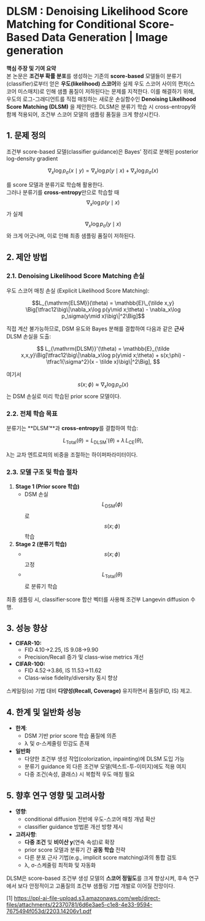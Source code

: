 # DLSM : Denoising Likelihood Score Matching for Conditional Score-Based Data Generation | Image generation

**핵심 주장 및 기여 요약**  
본 논문은 **조건부 확률 분포**를 생성하는 기존의 **score-based** 모델들이 분류기(classifier)로부터 얻은 **우도(likelihood) 스코어**와 실제 우도 스코어 사이의 편차(스코어 미스매치)로 인해 샘플 품질이 저하된다는 문제를 지적한다. 이를 해결하기 위해, 우도의 로그-그래디언트를 직접 매칭하는 새로운 손실함수인 **Denoising Likelihood Score Matching (DLSM)** 을 제안한다. DLSM은 분류기 학습 시 cross-entropy와 함께 적용되어, 조건부 스코어 모델의 샘플링 품질을 크게 향상시킨다.

## 1. 문제 정의  
조건부 score-based 모델(classifier guidance)은 Bayes’ 정리로 분해된 posterior log-density gradient  

$$
\nabla_x \log p_\sigma(x\mid y)
= \nabla_x \log p(y\mid x) + \nabla_x \log p_\sigma(x)
$$ 

를 score 모델과 분류기로 학습해 활용한다.  
그러나 분류기를 **cross-entropy**만으로 학습할 때 $$\nabla_x\log p(y\mid x)$$가 실제 $$\nabla_x\log p_\sigma(y\mid x)$$와 크게 어긋나며, 이로 인해 최종 샘플링 품질이 저하된다.

## 2. 제안 방법  
### 2.1. Denoising Likelihood Score Matching 손실  
우도 스코어 매칭 손실 (Explicit Likelihood Score Matching):  

$$L_{\mathrm{ELSM}}(\theta)
= \mathbb{E}\_{\tilde x,y} \Big[\tfrac12\big\|\nabla_x\log p(y\mid x;\theta) - \nabla_x\log p_\sigma(y\mid x)\big\|^2\Big]$$  

직접 계산 불가능하므로, DSM 유도와 Bayes 분해를 결합하여 다음과 같은 **근사** DLSM 손실을 도출:  

$$
L_{\mathrm{DLSM}}'(\theta) = \mathbb{E}_{\tilde x,x,y}\Big[\tfrac12\big\|\nabla_x\log p(y\mid x;\theta) + s(x;\phi) - \tfrac1{\sigma^2}(x - \tilde x)\big\|^2\Big],
$$  

여기서 $$s(x;\phi)\approx\nabla_x\log p_\sigma(x)$$ 는 DSM 손실로 미리 학습된 prior score 모델이다.

### 2.2. 전체 학습 목표  
분류기는 **DLSM’**과 **cross-entropy**를 결합하여 학습:  

$$
L_{\mathrm{Total}}(\theta)= L_{\mathrm{DLSM}}'(\theta) + \lambda\,L_{\mathrm{CE}}(\theta),
$$

λ는 교차 엔트로피의 비중을 조절하는 하이퍼파라미터이다.

### 2.3. 모델 구조 및 학습 절차  
1. **Stage 1 (Prior score 학습)**  
   - DSM 손실 $$L_{\mathrm{DSM}}(\phi)$$로 $$s(x;\phi)$$ 학습  
2. **Stage 2 (분류기 학습)**  
   - $$s(x;\phi)$$ 고정  
   - $$L_{\mathrm{Total}}(\theta)$$로 분류기 학습  

최종 샘플링 시, classifier·score 합산 벡터를 사용해 조건부 Langevin diffusion 수행.

## 3. 성능 향상  
- **CIFAR-10:**  
  - FID 4.10→2.25, IS 9.08→9.90  
  - Precision/Recall 증가 및 class-wise metrics 개선  
- **CIFAR-100:**  
  - FID 4.52→3.86, IS 11.53→11.62  
  - Class-wise fidelity/diversity 동시 향상  

스케일링(α) 기법 대비 **다양성(Recall, Coverage)** 유지하면서 품질(FID, IS) 제고.  

## 4. 한계 및 일반화 성능  
- **한계**:  
  - DSM 기반 prior score 학습 품질에 의존  
  - λ 및 σ-스케줄링 민감도 존재  
- **일반화**  
  - 다양한 조건부 생성 작업(colorization, inpainting)에 DLSM 도입 가능  
  - 분류기 guidance 외 다른 조건부 모델(텍스트-투-이미지)에도 적용 여지  
  - 다중 조건(속성, 클래스) 시 복합적 우도 매칭 필요  

## 5. 향후 연구 영향 및 고려사항  
- **영향**:  
  - conditional diffusion 전반에 우도-스코어 매칭 개념 확산  
  - classifier guidance 방법론 개선 방향 제시  
- **고려사항**:  
  - **다중 조건** 및 **비이산 y**(연속 속성)로 확장  
  - prior score 모델과 분류기 간 **공동 학습** 전략  
  - 다른 분포 근사 기법(e.g., implicit score matching)과의 통합 검토  
  - λ, σ-스케줄링 최적화 및 자동화  

DLSM은 score-based 조건부 생성 모델의 **스코어 정밀도**를 크게 향상시켜, 후속 연구에서 보다 안정적이고 고품질의 조건부 샘플링 기법 개발로 이어질 전망이다.

[1] https://ppl-ai-file-upload.s3.amazonaws.com/web/direct-files/attachments/22370781/6d6e3ae5-c1e8-4e33-9594-7675494f053d/2203.14206v1.pdf
